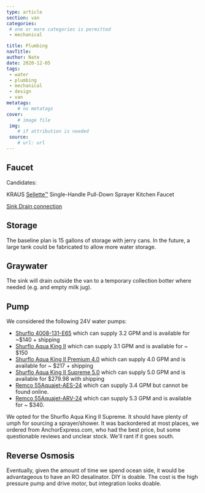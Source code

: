 ```yaml
---
type: article
section: van
categories: 
 # one or more categories is permitted
 - mechanical

title: Plumbing
navTitle: 
author: Nate
date: 2020-12-05
tags:
 - water
 - plumbing
 - mechanical
 - design
 - van
metatags:
	# no metatags
cover: 
	# image file
 img: 
	# if attribution is needed
 source: 
	# url: url
---
```



## Faucet

Candidates:

KRAUS [Sellette™](https://www.kraususa.com/catalogsearch/result/?q=Sellette) Single-Handle Pull-Down Sprayer Kitchen Faucet

[Sink Drain connection](https://www.amazon.com/Ambassador-Marine-Brushed-Finish-Strainer/dp/B00GD8RY7K/ref=pd_rhf_ee_s_bmx_0_7/132-6172178-6878621?_encoding=UTF8&pd_rd_i=B00GD8RY7K&pd_rd_r=c5ead015-bd52-4676-851c-ed77fa559e6c&pd_rd_w=lIYF5&pd_rd_wg=9EE78&pf_rd_p=ab01b43d-20a4-41f2-b80b-e4dd747d1a01&pf_rd_r=KWM085Z2HEQC6C1JMNZG&psc=1&refRID=KWM085Z2HEQC6C1JMNZG)

## Storage

The baseline plan is 15 gallons of storage with jerry cans.  In the future, a large tank could be fabricated to allow more water storage.

## Graywater

The sink will drain outside the van to a temporary collection botter where needed (e.g. and empty milk jug).

## Pump

We considered the following 24V water pumps:

* [Shurflo 4008-131-E65](pds-4008-131-x65.pdf) which can supply 3.2 GPM and is available for ~$140 + shipping
* [Shurflo Aqua King II](pds-4138-131-x65.pdf) which can supply 3.1 GPM and is available for ~ $150
* [Shurflo Aqua King II Premium 4.0](pds-4148-163-x75.pdf) which can supply 4.0 GPM and is available for ~ $217 + shipping
* [Shurflo Aqua King II Supreme 5.0](pds-4158-163-x75.pdf) which can supply 5.0 GPM and is available for $279.98 with shipping
* [Remco 55Aquajet-AES-24](55aquajet-aes-24-spec.pdf) which can supply 3.4 GPM but cannot be found online.
* [Remco 55Aquajet-ARV-24](55aquajet-arv-24-spec.pdf) which can supply 5.3 GPM and is available for ~ $340.

We opted for the Shurflo Aqua King II Supreme.  It should have plenty of umph for sourcing a sprayer/shower.  It was backordered at most places, we ordered from AnchorExpress.com, who had the best price, but some questionable reviews and unclear stock.  We'll rant if it goes south.

## Reverse Osmosis

Eventually, given the amount of time we spend ocean side, it would be advantageous to have an RO desalinator.  DIY is doable.  The cost is the high pressure pump and drive motor, but integration looks doable.